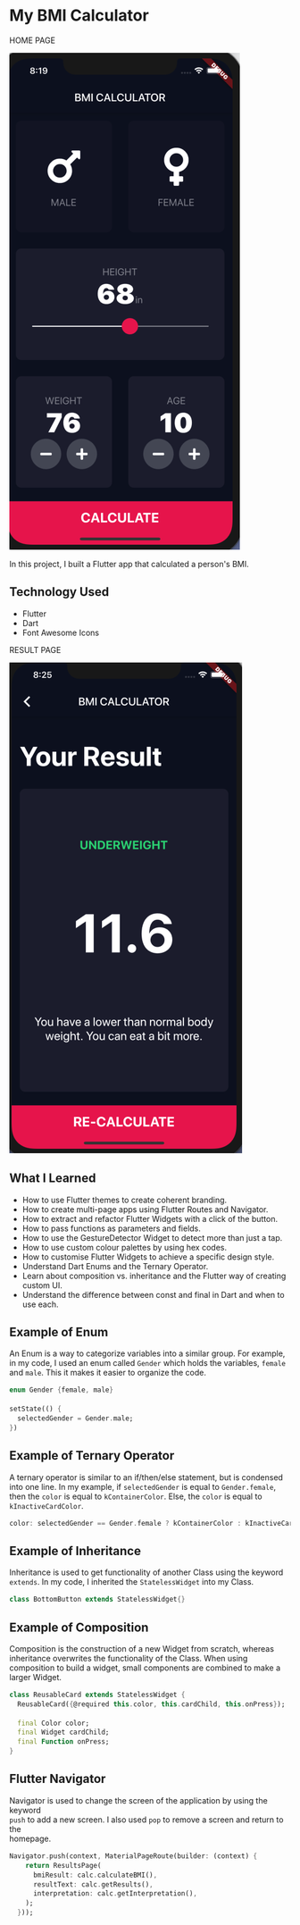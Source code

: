 # My BMI Calculator

HOME PAGE

![phone img](doc/home_screen.png)

In this project, I built a Flutter app that calculated a person's BMI.

## Technology Used

* Flutter
* Dart
* Font Awesome Icons

RESULT PAGE

![](doc/result_page.png)

## What I Learned

- How to use Flutter themes to create coherent branding. 
- How to create multi-page apps using Flutter Routes and Navigator.
- How to extract and refactor Flutter Widgets with a click of the button. 
- How to pass functions as parameters and fields.
- How to use the GestureDetector Widget to detect more than just a tap.
- How to use custom colour palettes by using hex codes.
- How to customise Flutter Widgets to achieve a specific design style.
- Understand Dart Enums and the Ternary Operator.
- Learn about composition vs. inheritance and the Flutter way of creating custom UI.
- Understand the difference between const and final in Dart and when to use each.

## Example of Enum

An Enum is a way to categorize variables into a similar group. For example, in my code, I used
an enum called `Gender` which holds the variables, `female` and `male`. This it makes it easier to
organize the code.

```dart
enum Gender {female, male}

setState(() {
  selectedGender = Gender.male;
})
```

## Example of Ternary Operator

A ternary operator is similar to an if/then/else statement, but is condensed
into one line. In my example, if `selectedGender` is equal to `Gender.female`,
then the `color` is equal to `kContainerColor`. Else, the `color` is equal to
`kInactiveCardColor`.

```dart
color: selectedGender == Gender.female ? kContainerColor : kInactiveCardColor
```

## Example of Inheritance

Inheritance is used to get functionality of another Class using the keyword
`extends`. In my code, I inherited the `StatelessWidget` into my Class.

```dart
class BottomButton extends StatelessWidget{}
```

## Example of Composition

Composition is the construction of a new Widget from scratch, whereas inheritance overwrites the functionality
of the Class. When using composition to build a widget, small components
are combined to make a larger Widget.

```dart
class ReusableCard extends StatelessWidget {
  ReusableCard({@required this.color, this.cardChild, this.onPress});

  final Color color;
  final Widget cardChild;
  final Function onPress;
}

```

## Flutter Navigator

Navigator is used to change the screen of the application by using the keyword  
`push` to add a new screen. I also used `pop` to remove a screen and return to the  
homepage.

```dart
Navigator.push(context, MaterialPageRoute(builder: (context) {
    return ResultsPage(
      bmiResult: calc.calculateBMI(),
      resultText: calc.getResults(),
      interpretation: calc.getInterpretation(),
    );
  }));
```
